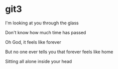 # git3

I'm looking at you through the glass

Don't know how much time has passed

Oh God, it feels like forever

But no one ever tells you that forever feels like home

Sitting all alone inside your head